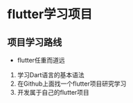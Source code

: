 # flutter学习项目

## 项目学习路线
* flutter任重而道远
1. 学习Dart语言的基本语法
2. 在Github上面找一个flutter项目研究学习
3. 开发属于自己的flutter项目
